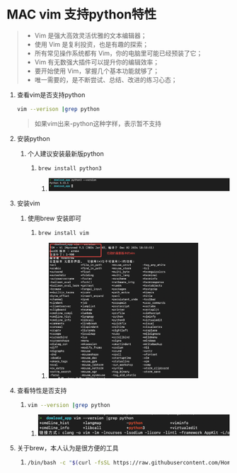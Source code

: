 # MAC vim 支持python特性

> - Vim 是强大高效灵活优雅的文本编辑器；
> - 使用 Vim 是复利投资，也是有趣的探索；
> - 所有常见操作系统都有 Vim，你的电脑里可能已经预装了它；
> - Vim 有无数强大插件可以提升你的编辑效率；
> - 要开始使用 Vim，掌握几个基本功能就够了；
> - 唯一需要的，是不断尝试、总结、改进的练习心态；

1. 查看vim是否支持python

   ```bash
   vim --verison |grep python
   ```

   > 如果vim出来-python这种字样，表示暂不支持

2. 安装python

   1. 个人建议安装最新版python

      1. ```bash
         brew install python3
         ```

         1. ![image-20241214014507195](img/image-20241214014507195.png)

3. 安装vim

   1. 使用brew 安装即可

      1. ```bash
         brew install vim
         ```

         1. <img src="img/image-20241214014658614.png" alt="image-20241214014658614" style="zoom:33%;" />

4. 查看特性是否支持

   1. ```bash
      vim --version |grep python
      ```

      1. ![image-20241214014815578](img/image-20241214014815578.png)

5. 关于brew，本人认为是很方便的工具

   1. ```bash
      /bin/bash -c "$(curl -fsSL https://raw.githubusercontent.com/Homebrew/install/HEAD/install.sh)"
      ```

      